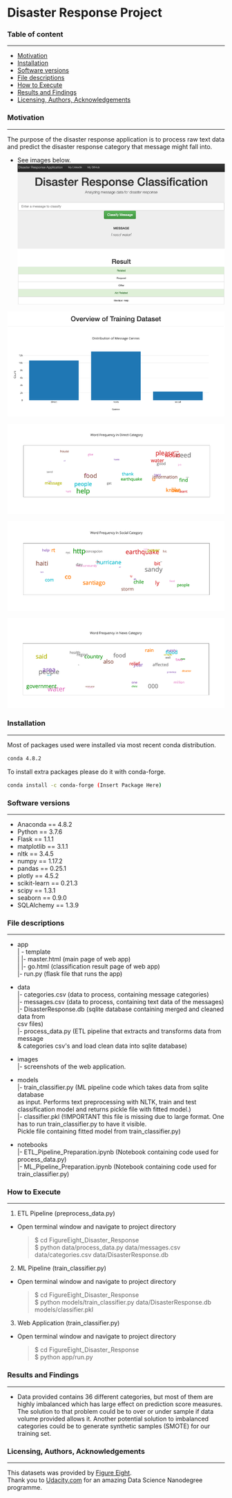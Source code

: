 # Disaster Response Project

### Table of content
---------------
* [Motivation](https://github.com/IamGr0o0t/Disaster_Response_Web_Application#motivation)
* [Installation](https://github.com/IamGr0o0t/Disaster_Response_Web_Application#installation)
* [Software versions](https://github.com/IamGr0o0t/Disaster_Response_Web_Application#software-versions)
* [File descriptions](https://github.com/IamGr0o0t/Disaster_Response_Web_Application#file-descriptions)
* [How to Execute](https://github.com/IamGr0o0t/Disaster_Response_Web_Application#how-to-execute)
* [Results and Findings](https://github.com/IamGr0o0t/Disaster_Response_Web_Application#results-and-findings)
* [Licensing, Authors, Acknowledgements](https://github.com/IamGr0o0t/Disaster_Response_Web_Application#licensing-authors-acknowledgements)

### Motivation
---------------
The purpose of the disaster response application is to process raw text data and predict the disaster response category that message might fall into.
- See images below.
![file1](https://github.com/IamGr0o0t/Disaster_Response_Web_Application/blob/master/images/DR_App_Classification.png)

![file1](https://github.com/IamGr0o0t/Disaster_Response_Web_Application/blob/master/images/Genre_Message_Distribution.png)

![file1](https://github.com/IamGr0o0t/Disaster_Response_Web_Application/blob/master/images/Direct_Word_Cloud.png)

![file1](https://github.com/IamGr0o0t/Disaster_Response_Web_Application/blob/master/images/Social_Word_Cloud.png)

![file1](https://github.com/IamGr0o0t/Disaster_Response_Web_Application/blob/master/images/News_Word_Cloud.png)

### Installation
---------------
Most of packages used were installed via most recent conda distribution.
```bash
conda 4.8.2
```
To install extra packages please do it with conda-forge.
```bash
conda install -c conda-forge (Insert Package Here)
```

### Software versions
---------------
* Anaconda == 4.8.2
* Python == 3.7.6
* Flask == 1.1.1    
* matplotlib == 3.1.1    
* nltk == 3.4.5    
* numpy == 1.17.2   
* pandas == 0.25.1   
* plotly == 4.5.2    
* scikit-learn == 0.21.3   
* scipy == 1.3.1    
* seaborn == 0.9.0    
* SQLAlchemy == 1.3.9 

### File descriptions
---------------
- app<br>
| - template<br>
| |- master.html (main page of web app)<br>
| |- go.html (classification result page of web app)<br>
|- run.py (flask file that runs the app)<br>

- data<br>
|- categories.csv (data to process, containing message categories)<br>
|- messages.csv (data to process, containing text data of the messages)<br>
|- DisasterResponse.db (sqlite database containing merged and cleaned data from<br>
                        csv files)<br>
|- process_data.py (ETL pipeline that extracts and transforms data from message<br>
                    & categories csv's and load clean data into sqlite database) <br>

- images<br>
|- screenshots of the web application.<br>

- models<br>
|- train_classifier.py (ML pipeline code which takes data from sqlite database<br>
                        as input. Performs text preprocessing with NLTK, train and test classification model and returns pickle file with fitted model.)<br>
|- classifier.pkl (!IMPORTANT this file is missing due to large format. One has to run train_classifier.py to have it visible. <br>
                  Pickle file containing fitted model from train_classifier.py)<br>

- notebooks<br>
|- ETL_Pipeline_Preparation.ipynb (Notebook containing code used for<br>
                                  process_data.py)<br>
|- ML_Pipeline_Preparation.ipynb (Notebook containing code used for<br>
                                  train_classifier.py)<br>


### How to Execute
---------------
1. ETL Pipeline (preprocess_data.py)
* Open terminal window and navigate to project directory
  > $ cd FigureEight_Disaster_Response<br>
  > $ python data/process_data.py data/messages.csv data/categories.csv data/DisasterResponse.db<br>

2. ML Pipeline (train_classifier.py) 
* Open terminal window and navigate to project directory
  > $ cd FigureEight_Disaster_Response<br>
  > $ python models/train_classifier.py data/DisasterResponse.db models/classifier.pkl<br>

3. Web Application (train_classifier.py) 
* Open terminal window and navigate to project directory
  > $ cd FigureEight_Disaster_Response<br>
  > $ python app/run.py<br>

### Results and Findings
---------------
* Data provided contains 36 different categories, but most of them are highly
  imbalanced which has large effect on prediction score measures. The solution
  to that problem could be to over or under sample if data volume provided allows it. Another potential solution to imbalanced categories could be to generate synthetic samples (SMOTE) for our training set.

### Licensing, Authors, Acknowledgements
---------------
This datasets was provided by [Figure Eight](https://www.figure-eight.com/).<br>
Thank you to [Udacity.com](https://classroom.udacity.com) for an amazing Data Science Nanodegree programme.



